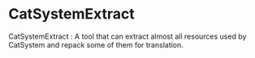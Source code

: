 # CatSystemExtract
CatSystemExtract : A tool that can extract almost all resources used by CatSystem and repack some of them for translation.
